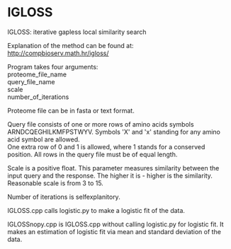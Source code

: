 # IGLOSS
IGLOSS: iterative gapless local similarity search

Explanation of the method can be found at: http://compbioserv.math.hr/igloss/

Program takes four arguments:    
proteome_file_name      
query_file_name     
scale     
number_of_iterations

Proteome file can be in fasta or text format. 

Query file consists of one or more rows of amino acids symbols ARNDCQEGHILKMFPSTWYV. 
Symbols 'X' and 'x' standing for any amino acid symbol are allowed.  
One extra row of 0 and 1 is allowed, where 1 stands for a conserved position. 
All rows in the query file must be of equal length.  

Scale is a positive float. This parameter measures similarity between the input query and the response. 
The higher it is - higher is the similarity. Reasonable scale is from 3 to 15.  

Number of iterations is selfexplanitory.

IGLOSS.cpp calls logistic.py to make a logistic fit of the data.

IGLOSSnopy.cpp is IGLOSS.cpp without calling logistic.py for logistic fit. 
It makes an estimation of logistic fit via mean and standard deviation of the data.  


